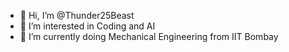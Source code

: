 - 👋 Hi, I’m @Thunder25Beast
- 👀 I’m interested in Coding and AI
- 🌱 I’m currently doing Mechanical Engineering from IIT Bombay



<!---
Thunder25Beast/Thunder25Beast is a ✨ special ✨ repository because its `README.md` (this file) appears on your GitHub profile.
You can click the Preview link to take a look at your changes.
--->
